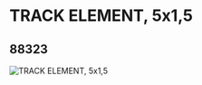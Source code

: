 # TRACK ELEMENT, 5x1,5
## 88323
![TRACK ELEMENT, 5x1,5](https://lc-www-live-s.legocdn.com/media/bricks/5/2/4566742.jpg)